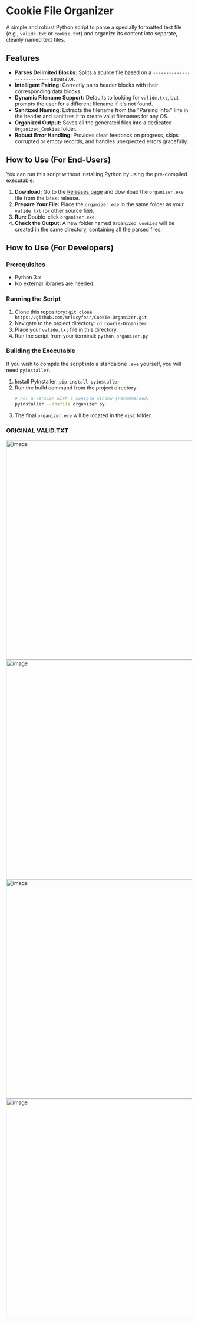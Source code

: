 # Cookie File Organizer

A simple and robust Python script to parse a specially formatted text file (e.g., `valide.txt` or `cookie.txt`) and organize its content into separate, cleanly named text files.

## Features

-   **Parses Delimited Blocks:** Splits a source file based on a `---------------------------` separator.
-   **Intelligent Pairing:** Correctly pairs header blocks with their corresponding data blocks.
-   **Dynamic Filename Support:** Defaults to looking for `valide.txt`, but prompts the user for a different filename if it's not found.
-   **Sanitized Naming:** Extracts the filename from the "Parsing Info:" line in the header and sanitizes it to create valid filenames for any OS.
-   **Organized Output:** Saves all the generated files into a dedicated `Organized_Cookies` folder.
-   **Robust Error Handling:** Provides clear feedback on progress, skips corrupted or empty records, and handles unexpected errors gracefully.

## How to Use (For End-Users)

You can run this script without installing Python by using the pre-compiled executable.

1.  **Download:** Go to the [Releases page](https://github.com/mrlucyfear/Cookie-Organizer/releases) and download the `organizer.exe` file from the latest release.
2.  **Prepare Your File:** Place the `organizer.exe` in the same folder as your `valide.txt` (or other source file).
3.  **Run:** Double-click `organizer.exe`.
4.  **Check the Output:** A new folder named `Organized_Cookies` will be created in the same directory, containing all the parsed files.

## How to Use (For Developers)

### Prerequisites

-   Python 3.x
-   No external libraries are needed.

### Running the Script

1.  Clone this repository: `git clone https://github.com/mrlucyfear/Cookie-Organizer.git`
2.  Navigate to the project directory: `cd Cookie-Organizer`
3.  Place your `valide.txt` file in this directory.
4.  Run the script from your terminal: `python organizer.py`

### Building the Executable

If you wish to compile the script into a standalone `.exe` yourself, you will need `pyinstaller`.

1.  Install PyInstaller: `pip install pyinstaller`
2.  Run the build command from the project directory:
    ```bash
    # For a version with a console window (recommended)
    pyinstaller --onefile organizer.py
    ```
3.  The final `organizer.exe` will be located in the `dist` folder.


### ORIGINAL VALID.TXT

<img width="982" height="596" alt="image" src="https://github.com/user-attachments/assets/f0cb98df-0152-4730-a15b-aacf27d75e06" />


<img width="982" height="596" alt="image" src="https://github.com/user-attachments/assets/a5d7d67e-fb74-4fc4-b0b3-208a9218a974" />



<img width="982" height="596" alt="image" src="https://github.com/user-attachments/assets/69f8372d-26b6-4c52-9256-ea28eadf20e0" />


<img width="982" height="596" alt="image" src="https://github.com/user-attachments/assets/30c9c047-9e80-409f-8f79-1527d0a0a682" />





